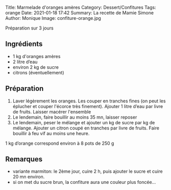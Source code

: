 Title: Marmelade d'oranges amères
Category: Dessert/Confitures
Tags: orange
Date:  2021-01-18 17:42
Summary: La recette de Mamie Simone
Author: Monique
Image: confiture-orange.jpg

Préparation sur 3 jours

## Ingrédients
- 1 kg d'oranges amères
- 2 litre d’eau
- environ 2 kg de sucre 
- citrons (éventuellement)

## Préparation
1. Laver légèrement les oranges. Les couper en tranches fines (on peut les éplucher et couper l'écorce très finement). Ajouter 1 litre d’eau par livre de fruits. Laisser macérer l'ensemble
2. Le lendemain, faire bouillir au moins 35 mn, laisser reposer
3. Le lendemain, peser le mélange et ajouter un kg de sucre par kg de mélange. Ajouter un citron coupé en tranches par livre de fruits.
Faire bouillir à feu vif au moins une heure.

1 kg d’orange correspond environ à 8 pots de 250 g

## Remarques
- variante marmiton: le 2ème jour, cuire 2 h, puis ajouter le sucre et cuire 20 mn environ. 
- si on met du sucre brun, la confiture aura une couleur plus foncée...